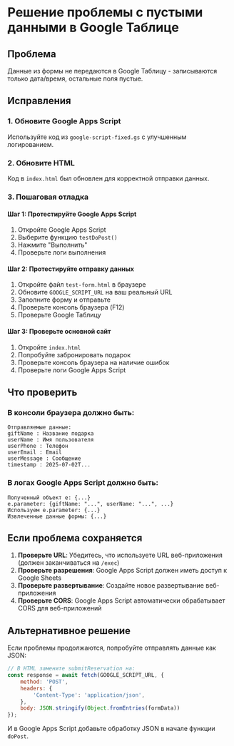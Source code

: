 # Решение проблемы с пустыми данными в Google Таблице

## Проблема
Данные из формы не передаются в Google Таблицу - записываются только дата/время, остальные поля пустые.

## Исправления

### 1. Обновите Google Apps Script
Используйте код из `google-script-fixed.gs` с улучшенным логированием.

### 2. Обновите HTML
Код в `index.html` был обновлен для корректной отправки данных.

### 3. Пошаговая отладка

#### Шаг 1: Протестируйте Google Apps Script
1. Откройте Google Apps Script
2. Выберите функцию `testDoPost()` 
3. Нажмите "Выполнить"
4. Проверьте логи выполнения

#### Шаг 2: Протестируйте отправку данных
1. Откройте файл `test-form.html` в браузере
2. Обновите `GOOGLE_SCRIPT_URL` на ваш реальный URL
3. Заполните форму и отправьте
4. Проверьте консоль браузера (F12)
5. Проверьте Google Таблицу

#### Шаг 3: Проверьте основной сайт
1. Откройте `index.html`
2. Попробуйте забронировать подарок
3. Проверьте консоль браузера на наличие ошибок
4. Проверьте логи Google Apps Script

## Что проверить

### В консоли браузера должно быть:
```
Отправляемые данные:
giftName : Название подарка
userName : Имя пользователя
userPhone : Телефон
userEmail : Email
userMessage : Сообщение
timestamp : 2025-07-02T...
```

### В логах Google Apps Script должно быть:
```
Полученный объект e: {...}
e.parameter: {giftName: "...", userName: "...", ...}
Используем e.parameter: {...}
Извлеченные данные формы: {...}
```

## Если проблема сохраняется

1. **Проверьте URL**: Убедитесь, что используете URL веб-приложения (должен заканчиваться на `/exec`)
2. **Проверьте разрешения**: Google Apps Script должен иметь доступ к Google Sheets
3. **Проверьте развертывание**: Создайте новое развертывание веб-приложения
4. **Проверьте CORS**: Google Apps Script автоматически обрабатывает CORS для веб-приложений

## Альтернативное решение

Если проблемы продолжаются, попробуйте отправлять данные как JSON:

```javascript
// В HTML замените submitReservation на:
const response = await fetch(GOOGLE_SCRIPT_URL, {
    method: 'POST',
    headers: {
        'Content-Type': 'application/json',
    },
    body: JSON.stringify(Object.fromEntries(formData))
});
```

И в Google Apps Script добавьте обработку JSON в начале функции `doPost`.
